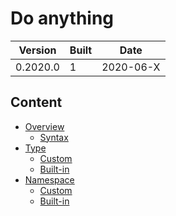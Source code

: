 # Do anything
| Version  | Built | Date       |
| -------- | ----- | ---------- |
| 0.2020.0 | 1     | 2020-06-X  |


## Content
- [Overview](Overview/Index.md)
  - [Syntax](Overview/Syntax.md)
- [Type](Type/Index.md)
  - [Custom](Type/Custom.md)
  - [Built-in](Type/Built-in/Index.md)
- [Namespace](Namespace/Index.md)
  - [Custom](Namespace/Custom.md)
  - [Built-in](Namespace/Built-in/Index.md)
